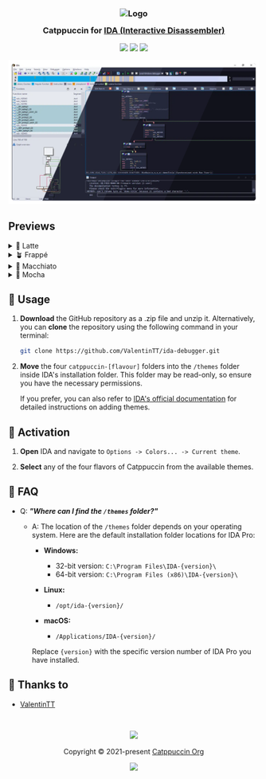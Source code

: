 <h3 align="center">
	<img src="https://raw.githubusercontent.com/catppuccin/catppuccin/main/assets/logos/exports/1544x1544_circle.png" width="100" alt="Logo"/><br/>
	<img src="https://raw.githubusercontent.com/catppuccin/catppuccin/main/assets/misc/transparent.png" height="30" width="0px"/>
	Catppuccin for <a href="https://hex-rays.com/ida-pro/">IDA (Interactive Disassembler)</a>
	<img src="https://raw.githubusercontent.com/catppuccin/catppuccin/main/assets/misc/transparent.png" height="30" width="0px"/>
</h3>

<p align="center">
	<a href="https://github.com/ValentinTT/ida-debugger/stargazers"><img src="https://img.shields.io/github/stars/ValentinTT/ida-debugger?colorA=363a4f&colorB=b7bdf8&style=for-the-badge"></a>
	<a href="https://github.com/ValentinTT/ida-debugger/issues"><img src="https://img.shields.io/github/issues/ValentinTT/ida-debugger?colorA=363a4f&colorB=f5a97f&style=for-the-badge"></a>
	<a href="https://github.com/ValentinTT/ida-debugger/contributors"><img src="https://img.shields.io/github/contributors/ValentinTT/ida-debugger?colorA=363a4f&colorB=a6da95&style=for-the-badge"></a>
</p>

<p align="center">
	<img src="assets/preview.webp"/>
</p>

## Previews

<details>
<summary>🌻 Latte</summary>
<img src="assets/latte.webp"/>
</details>
<details>
<summary>🪴 Frappé</summary>
<img src="assets/frappe.webp"/>
</details>
<details>
<summary>🌺 Macchiato</summary>
<img src="assets/macchiato.webp"/>
</details>
<details>
<summary>🌿 Mocha</summary>
<img src="assets/mocha.webp"/>
</details>

## 🔧 Usage

1. **Download** the GitHub repository as a .zip file and unzip it. Alternatively, you can **clone** the repository using the following command in your terminal:

   ```bash
   git clone https://github.com/ValentinTT/ida-debugger.git
   ```

2. **Move** the four `catppuccin-[flavour]` folders into the `/themes` folder inside IDA's installation folder. This folder may be read-only, so ensure you have the necessary permissions.

   If you prefer, you can also refer to [IDA's official documentation](https://hex-rays.com/products/ida/support/tutorials/themes/) for detailed instructions on adding themes.

## 🔌 Activation

1. **Open** IDA and navigate to `Options -> Colors... -> Current theme`.

2. **Select** any of the four flavors of Catppuccin from the available themes.

## 🙋 FAQ

- Q: **_"Where can I find the `/themes` folder?"_**

  - A: The location of the `/themes` folder depends on your operating system. Here are the default installation folder locations for IDA Pro:

    - **Windows:**

      - 32-bit version: `C:\Program Files\IDA-{version}\`
      - 64-bit version: `C:\Program Files (x86)\IDA-{version}\`

    - **Linux:**

      - `/opt/ida-{version}/`

    - **macOS:**
      - `/Applications/IDA-{version}/`

    Replace `{version}` with the specific version number of IDA Pro you have installed.

## 💝 Thanks to

- [ValentinTT](https://github.com/ValentinTT)

&nbsp;

<p align="center">
	<img src="https://raw.githubusercontent.com/catppuccin/catppuccin/main/assets/footers/gray0_ctp_on_line.svg?sanitize=true" />
</p>

<p align="center">
	Copyright &copy; 2021-present <a href="https://github.com/catppuccin" target="_blank">Catppuccin Org</a>
</p>

<p align="center">
	<a href="https://github.com/catppuccin/catppuccin/blob/main/LICENSE"><img src="https://img.shields.io/static/v1.svg?style=for-the-badge&label=License&message=MIT&logoColor=d9e0ee&colorA=363a4f&colorB=b7bdf8"/></a>
</p>
